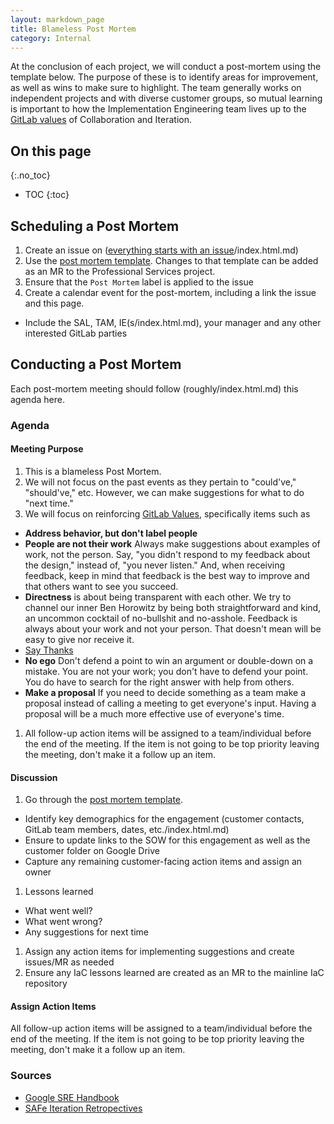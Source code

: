 ```yaml
---
layout: markdown_page
title: Blameless Post Mortem
category: Internal
---
```

At the conclusion of each project, we will conduct a post-mortem using the template below.  The purpose of these is to identify areas for improvement, as well as wins to make sure to highlight.  The team generally works on independent projects and with diverse customer groups, so mutual learning is important to how the Implementation Engineering team lives up to the [GitLab values](https://github.com/daijapan/test/tree/master/values/index.html.md) of Collaboration and Iteration.

## On this page
{:.no_toc}

- TOC
{:toc}

## Scheduling a Post Mortem

1. Create an issue on ([everything starts with an issue](https://github.com/daijapan/test/tree/master/communication/#everything-starts-with-an-issue/index.html.md)/index.html.md)
1. Use the [post mortem template](https://gitlab.com/gitlab-com/customer-success/professional-services/blob/master/.gitlab/issue_templates/Post%20Mortem.md/index.html.md).  Changes to that template can be added as an MR to the Professional Services project.
1. Ensure that the `Post Mortem` label is applied to the issue
1. Create a calendar event for the post-mortem, including a link the issue and this page.
  - Include the SAL, TAM, IE(s/index.html.md), your manager and any other interested GitLab parties

## Conducting a Post Mortem

Each post-mortem meeting should follow (roughly/index.html.md) this agenda here.

### Agenda

#### Meeting Purpose
1. This is a blameless Post Mortem.
1. We will not focus on the past events as they pertain to "could've," "should've," etc. However, we can make suggestions for what to do "next time."
1. We will focus on reinforcing [GitLab Values](https://github.com/daijapan/test/tree/master/values/index.html.md), specifically items such as 
  - **Address behavior, but don't label people**
  - **People are not their work** Always make suggestions about examples of work, not the person. Say, "you didn't respond to my feedback about the design," instead of, "you never listen." And, when receiving feedback, keep in mind that feedback is the best way to improve and that others want to see you succeed.
  - **Directness** is about being transparent with each other. We try to channel our inner Ben Horowitz by being both straightforward and kind, an uncommon cocktail of no-bullshit and no-asshole. Feedback is always about your work and not your person. That doesn't mean will be easy to give nor receive it.
  - [Say Thanks](https://github.com/daijapan/test/tree/master/communication/#say-thanks/index.html.md)
  - **No ego** Don't defend a point to win an argument or double-down on a mistake. You are not your work; you don't have to defend your point. You do have to search for the right answer with help from others.
  - **Make a proposal** If you need to decide something as a team make a proposal instead of calling a meeting to get everyone's input. Having a proposal will be a much more effective use of everyone's time. 
1. All follow-up action items will be assigned to a team/individual before the end of the meeting. If the item is not going to be top priority leaving the meeting, don't make it a follow up an item.

#### Discussion
1. Go through the [post mortem template](https://gitlab.com/gitlab-com/customer-success/professional-services/blob/master/.gitlab/issue_templates/Post%20Mortem.md/index.html.md).
  - Identify key demographics for the engagement (customer contacts, GitLab team members, dates, etc./index.html.md)
  - Ensure to update links to the SOW for this engagement as well as the customer folder on Google Drive
  - Capture any remaining customer-facing action items and assign an owner
1. Lessons learned
  - What went well?
  - What went wrong?
  - Any suggestions for next time
1. Assign any action items for implementing suggestions and create issues/MR as needed
1. Ensure any IaC lessons learned are created as an MR to the mainline IaC repository

#### Assign Action Items
All follow-up action items will be assigned to a team/individual before the end of the meeting. If the item is not going to be top priority leaving the meeting, don't make it a follow up an item.

### Sources
* [Google SRE Handbook](https://landing.google.com/sre/book/chapters/postmortem.html/index.html.md)
* [SAFe Iteration Retropectives](https://www.scaledagileframework.com/iteration-retrospective/index.html.md)